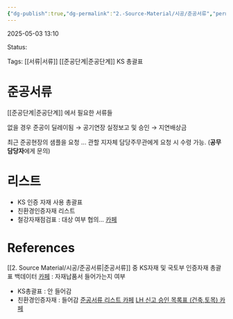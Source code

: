 ```yaml
---
{"dg-publish":true,"dg-permalink":"2.-Source-Material/시공/준공서류","permalink":"/2.-Source-Material/시공/준공서류/"}
---
```



2025-05-03 13:10

Status: 

Tags: [[서류\|서류]] [[준공단계\|준공단계]] KS 총괄표

# 준공서류
[[준공단계\|준공단계]] 에서 필요한 서류들

없을 경우 준공이 딜레이됨 → 공기연장 실정보고 및 승인 → 지연배상금 

최근 준공현장의 샘플을 요청 ... 관할 지자체 담당주무관에게 요청 시 수령 가능. (**공무 담당자**에게 문의)

# 리스트
- KS 인증 자재 사용 총괄표
- 친환경인증자재 리스트
- 철강자재점검표 : 대상 여부 협의... [카페](https://cafe.naver.com/esip21?iframe_url_utf8=%2FArticleRead.nhn%253Fclubid%3D15341472%2526page%3D3%2526inCafeSearch%3Dtrue%2526searchBy%3D0%2526query%3D%25EC%25B2%25A0%25EA%25B7%25BC%2526includeAll%3D%2526exclude%3D%2526include%3D%2526exact%3D%2526searchdate%3Dall%2526media%3D0%2526sortBy%3Ddate%2526articleid%3D35531%2526art%3DaW50ZXJuYWwtY2FmZS1hcnRpY2xlLXJlYWQtaW5DYWZlLXNlYXJjaC1saXN0.eyJ0eXAiOiJKV1QiLCJhbGciOiJIUzI1NiJ9.eyJjYWZlVHlwZSI6IkNBRkVfSUQiLCJhcnRpY2xlSWQiOjM1NTMxLCJpc3N1ZWRBdCI6MTc0NjI0NTM2MjMyNiwiY2FmZUlkIjoxNTM0MTQ3Mn0.RJQc130D4kAver1SmgGzQWI4JsCJUeVAK7_CH-8zrpY%2526where%3Dsearch%2526referrerAllArticles%3Dtrue) 

# References
[[2. Source Material/시공/준공서류\|준공서류]] 중 KS자재 및 국토부 인증자재 총괄표 백데이터 [카페](https://cafe.naver.com/esip21/35657) : 자재납품서 들어가는지 여부
- KS총괄표 : 안 들어감
- 친환경인증자재 : 들어감
[준공서류 리스트 카페](https://cafe.naver.com/esip21/35426) 
[LH 신고 승인 목록표 (건축,토목) 카페](https://cafe.naver.com/esip21/35514) 